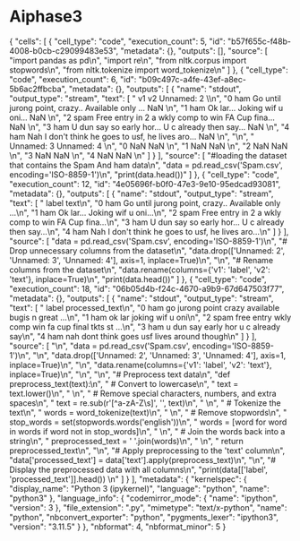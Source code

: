 # Aiphase3

{
 "cells": [
  {
   "cell_type": "code",
   "execution_count": 5,
   "id": "b57f655c-f48b-4008-b0cb-c29099483e53",
   "metadata": {},
   "outputs": [],
   "source": [
    "import pandas as pd\n",
    "import re\n",
    "from nltk.corpus import stopwords\n",
    "from nltk.tokenize import word_tokenize\n"
   ]
  },
  {
   "cell_type": "code",
   "execution_count": 6,
   "id": "b09c497c-a4fe-43ef-a8ec-5b6ac2ffbcba",
   "metadata": {},
   "outputs": [
    {
     "name": "stdout",
     "output_type": "stream",
     "text": [
      "     v1                                                 v2 Unnamed: 2  \\\n",
      "0   ham  Go until jurong point, crazy.. Available only ...        NaN   \n",
      "1   ham                      Ok lar... Joking wif u oni...        NaN   \n",
      "2  spam  Free entry in 2 a wkly comp to win FA Cup fina...        NaN   \n",
      "3   ham  U dun say so early hor... U c already then say...        NaN   \n",
      "4   ham  Nah I don't think he goes to usf, he lives aro...        NaN   \n",
      "\n",
      "  Unnamed: 3 Unnamed: 4  \n",
      "0        NaN        NaN  \n",
      "1        NaN        NaN  \n",
      "2        NaN        NaN  \n",
      "3        NaN        NaN  \n",
      "4        NaN        NaN  \n"
     ]
    }
   ],
   "source": [
    "#loading the dataset that contains the Spam And ham data\n",
    "data = pd.read_csv('Spam.csv', encoding='ISO-8859-1')\n",
    "print(data.head())"
   ]
  },
  {
   "cell_type": "code",
   "execution_count": 12,
   "id": "4e05696f-b0f0-47e3-9e10-95edcad93081",
   "metadata": {},
   "outputs": [
    {
     "name": "stdout",
     "output_type": "stream",
     "text": [
      "  label                                               text\n",
      "0   ham  Go until jurong point, crazy.. Available only ...\n",
      "1   ham                      Ok lar... Joking wif u oni...\n",
      "2  spam  Free entry in 2 a wkly comp to win FA Cup fina...\n",
      "3   ham  U dun say so early hor... U c already then say...\n",
      "4   ham  Nah I don't think he goes to usf, he lives aro...\n"
     ]
    }
   ],
   "source": [
    "data = pd.read_csv('Spam.csv', encoding='ISO-8859-1')\n",
    "# Drop unnecessary columns from the dataset\n",
    "data.drop(['Unnamed: 2', 'Unnamed: 3', 'Unnamed: 4'], axis=1, inplace=True)\n",
    "\n",
    "# Rename columns from the dataset\n",
    "data.rename(columns={'v1': 'label', 'v2': 'text'}, inplace=True)\n",
    "print(data.head())"
   ]
  },
  {
   "cell_type": "code",
   "execution_count": 18,
   "id": "06b05d4b-f24c-4670-a9b9-67d647503f77",
   "metadata": {},
   "outputs": [
    {
     "name": "stdout",
     "output_type": "stream",
     "text": [
      "  label                                     processed_text\n",
      "0   ham  go jurong point crazy available bugis n great ...\n",
      "1   ham                            ok lar joking wif u oni\n",
      "2  spam  free entry wkly comp win fa cup final tkts st ...\n",
      "3   ham                u dun say early hor u c already say\n",
      "4   ham        nah dont think goes usf lives around though\n"
     ]
    }
   ],
   "source": [
    "\n",
    "data = pd.read_csv('Spam.csv', encoding='ISO-8859-1')\n",
    "\n",
    "data.drop(['Unnamed: 2', 'Unnamed: 3', 'Unnamed: 4'], axis=1, inplace=True)\n",
    "\n",
    "data.rename(columns={'v1': 'label', 'v2': 'text'}, inplace=True)\n",
    "\n",
    "\n",
    "# Preprocess text data\n",
    "def preprocess_text(text):\n",
    "    # Convert to lowercase\n",
    "    text = text.lower()\n",
    "    \n",
    "    # Remove special characters, numbers, and extra spaces\n",
    "    text = re.sub(r'[^a-zA-Z\\s]', '', text)\n",
    "    \n",
    "    # Tokenize the text\n",
    "    words = word_tokenize(text)\n",
    "    \n",
    "    # Remove stopwords\n",
    "    stop_words = set(stopwords.words('english'))\n",
    "    words = [word for word in words if word not in stop_words]\n",
    "    \n",
    "    # Join the words back into a string\n",
    "    preprocessed_text = ' '.join(words)\n",
    "  \n",
    "    return preprocessed_text\n",
    "\n",
    "# Apply preprocessing to the 'text' column\n",
    "data['processed_text'] = data['text'].apply(preprocess_text)\n",
    "\n",
    "# Display the preprocessed data with all columns\n",
    "print(data[['label', 'processed_text']].head())  \n"
   ]
  }
 ],
 "metadata": {
  "kernelspec": {
   "display_name": "Python 3 (ipykernel)",
   "language": "python",
   "name": "python3"
  },
  "language_info": {
   "codemirror_mode": {
    "name": "ipython",
    "version": 3
   },
   "file_extension": ".py",
   "mimetype": "text/x-python",
   "name": "python",
   "nbconvert_exporter": "python",
   "pygments_lexer": "ipython3",
   "version": "3.11.5"
  }
 },
 "nbformat": 4,
 "nbformat_minor": 5
}


